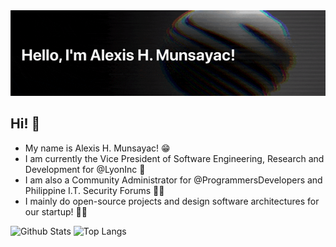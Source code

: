 
<a href="https://lxsmnsyc.now.sh">
  <img width="1000" src="https://raw.githubusercontent.com/LXSMNSYC/LXSMNSYC/master/banner.gif" />                             
</a>

## Hi! 👋

- My name is Alexis H. Munsayac! 😁
- I am currently the Vice President of Software Engineering, Research and Development for @LyonInc 🧐
- I am also a Community Administrator for @ProgrammersDevelopers and Philippine I.T. Security Forums 👨‍⚖️
- I mainly do open-source projects and design software architectures for our startup! 👨‍💻

![Github Stats](https://github-readme-stats.vercel.app/api?username=lxsmnsyc&show_icons=true&count_private=true)
![Top Langs](https://github-readme-stats.vercel.app/api/top-langs/?username=lxsmnsyc&layout=compact)
